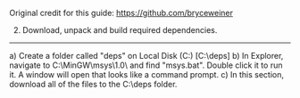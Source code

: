 Original credit for this guide: https://github.com/bryceweiner 


2. Download, unpack and build required dependencies.
--------------
a) Create a folder called "deps" on Local Disk (C:) [C:\deps]
b) In Explorer, navigate to C:\MinGW\msys\1.0\ and find "msys.bat".  Double click it to run it.  A window will open that looks like a command prompt.
c) In this section, download all of the files to the C:\deps folder.

